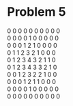 # Problem 5

0 0 0 0 0 0 0 0 0 0  
0 0 0 0 1 0 0 0 0 0  
0 0 0 1 2 1 0 0 0 0  
0 1 1 2 3 2 1 0 0 0  
0 1 2 3 4 3 2 1 1 0  
0 1 2 3 4 3 3 2 1 0  
0 0 1 2 3 2 2 1 0 0  
0 0 0 1 2 1 1 0 0 0  
0 0 0 0 1 0 0 0 0 0  
0 0 0 0 0 0 0 0 0 0
